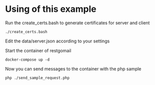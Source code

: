 Using of this example
=====================

Run the create_certs.bash to generate certificates for server and client

	./create_certs.bash

Edit the data/server.json according to your settings

Start the container of restgomail

	docker-compose up -d

Now you can send messages to the container with the php sample

	php ./send_sample_request.php

